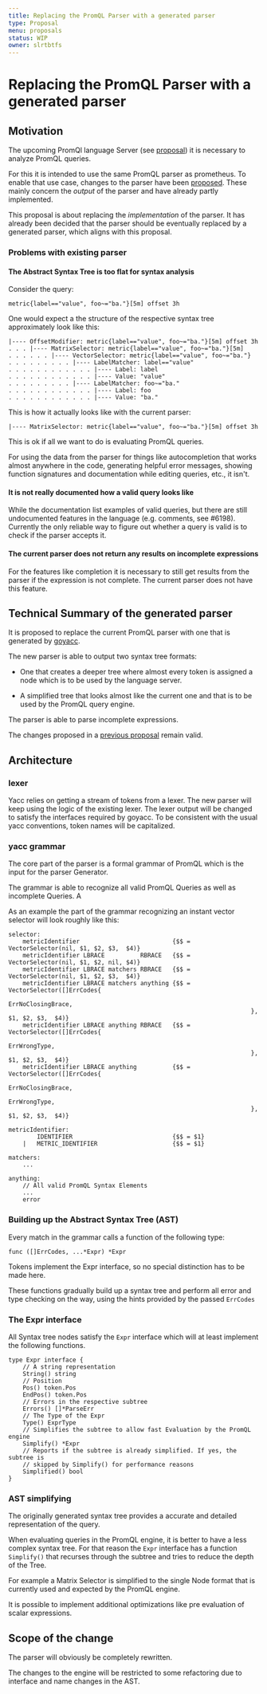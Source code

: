 ```yaml
---
title: Replacing the PromQL Parser with a generated parser
type: Proposal
menu: proposals
status: WIP
owner: slrtbtfs
---
```

# Replacing the PromQL Parser with a generated parser

## Motivation

The upcoming PromQl language Server (see [proposal](https://github.com/sl>rtbtfs/promql-lsp/blob/master/doc/proposals/2019_promql-language-server.md)) it is necessary to analyze PromQL queries.

For this it is intended to use the same PromQL parser as prometheus. To enable that use case, changes to the parser have been [proposed](https://github.com/slrtbtfs/promql-lsp/blob/master/doc/proposals/2019_promql-parser-improvements.md). These mainly concern the _output_ of the parser and have already partly implemented.

This proposal is about replacing the _implementation_ of the parser. It has already been decided that the parser should be eventually replaced by a generated parser, which aligns with this proposal.

### Problems with existing parser 

#### The Abstract Syntax Tree is too flat for syntax analysis

Consider the query:

    metric{label=="value", foo~="ba."}[5m] offset 3h

One would expect a the structure of the respective syntax tree approximately look like this:

    |---- OffsetModifier: metric{label=="value", foo~="ba."}[5m] offset 3h
    . . . |---- MatrixSelector: metric{label=="value", foo~="ba."}[5m]
    . . . . . . |---- VectorSelector: metric{label=="value", foo~="ba."}
    . . . . . . . . . |---- LabelMatcher: label=="value"
    . . . . . . . . . . . . |---- Label: label
    . . . . . . . . . . . . |---- Value: "value"
    . . . . . . . . . |---- LabelMatcher: foo~="ba."
    . . . . . . . . . . . . |---- Label: foo 
    . . . . . . . . . . . . |---- Value: "ba."

This is how it actually looks like with the current parser:

    |---- MatrixSelector: metric{label=="value", foo~="ba."}[5m] offset 3h

This is ok if all we want to do is evaluating PromQL queries. 

For using the data from the parser for things like autocompletion that works almost anywhere in the code, generating helpful error messages, showing function signatures and documentation while editing queries, etc., it isn't.


#### It is not really documented how a valid query looks like

While the documentation list examples of valid queries, but there are still undocumented features in the language (e.g. comments, see  #6198). Currently the only reliable way to figure out whether a query is valid is to check if the  parser accepts it.

#### The current parser does not return any results on incomplete expressions

For the features like completion it is necessary to still get results from the parser if the expression is not complete. The current parser does not have this feature.

## Technical Summary of the generated parser

It is proposed to replace the current PromQL parser with one that is generated by [goyacc](https://godoc.org/golang.org/x/tools/cmd/goyacc). 

The new parser is able to output two syntax tree formats:

* One that creates a deeper tree where almost every token is assigned a node which is to be used by the language server.

* A simplified tree that looks almost like the current one and that is to be used by the PromQL query engine.

The parser is able to parse incomplete expressions.

The changes proposed in a [previous proposal](https://github.com/slrtbtfs/promql-lsp/blob/master/doc/proposals/2019_promql-language-server.md) remain valid.

## Architecture

### lexer

Yacc relies on getting a stream of tokens from  a lexer. The new parser will keep using the logic of the existing lexer. The lexer output will be changed to satisfy the interfaces required by goyacc. To be consistent with the usual yacc conventions, token names will be capitalized.

### yacc grammar

The core part of the parser is a formal grammar of PromQL which is the input for the parser Generator.

The grammar is able to recognize all valid PromQL Queries as well as incomplete Queries. A

As an example the part of the grammar recognizing an instant vector selector will look roughly like this:

    selector:
        metricIdentifier                          {$$ = VectorSelector(nil, $1, $2, $3,  $4)}
        metricIdentifier LBRACE          RBRACE   {$$ = VectorSelector(nil, $1, $2, nil, $4)}
        metricIdentifier LBRACE matchers RBRACE   {$$ = VectorSelector(nil, $1, $2, $3,  $4)}
        metricIdentifier LBRACE matchers anything {$$ = VectorSelector([]ErrCodes{
                                                                            ErrNoClosingBrace,
                                                                        }, $1, $2, $3,  $4)}
        metricIdentifier LBRACE anything RBRACE   {$$ = VectorSelector([]ErrCodes{
                                                                            ErrWrongType,
                                                                        }, $1, $2, $3,  $4)}
        metricIdentifier LBRACE anything          {$$ = VectorSelector([]ErrCodes{
                                                                            ErrNoClosingBrace,
                                                                            ErrWrongType,
                                                                        }, $1, $2, $3,  $4)}

    metricIdentifier:
            IDENTIFIER                            {$$ = $1}
        |   METRIC_IDENTIFIER                     {$$ = $1}
    
    matchers:
        ...
    
    anything:
        // All valid PromQL Syntax Elements
        ...
        error

### Building up the Abstract Syntax Tree (AST)

Every match in the grammar calls a function of the following type:

    func ([]ErrCodes, ...*Expr) *Expr

Tokens implement the Expr interface, so no special distinction has to be made here.

These functions gradually build up a syntax tree and perform all error and type checking on the way, using the hints provided by the passed `ErrCodes`

### The Expr interface

All Syntax tree nodes satisfy the `Expr` interface which will at least implement the following functions.

    type Expr interface {
        // A string representation
        String() string
        // Position
        Pos() token.Pos
        EndPos() token.Pos
        // Errors in the respective subtree
        Errors() []*ParseErr
        // The Type of the Expr
        Type() ExprType
        // Simplifies the subtree to allow fast Evaluation by the PromQL engine
        Simplify() *Expr
        // Reports if the subtree is already simplified. If yes, the subtree is 
        // skipped by Simplify() for performance reasons
        Simplified() bool
    }

### AST simplifying

The originally generated syntax tree provides a accurate and detailed representation of the query.

When evaluating queries in the PromQL engine, it is better to have a less complex syntax tree. For that reason the `Expr` interface has a function `Simplify()` that recurses through the subtree and tries to reduce the depth of the Tree. 

For example a Matrix Selector is simplified to the single Node format that is currently used and expected by the PromQL engine.

It is possible to implement additional optimizations like pre evaluation of scalar expressions.


## Scope of the change

The parser will obviously be completely rewritten.

The changes to the engine will be restricted to some refactoring due to interface and name changes in the AST.